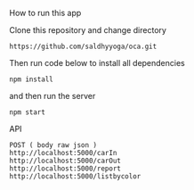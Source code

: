 How to run this app

Clone this repository and change directory
```
https://github.com/saldhyyoga/oca.git
```

Then run code below to install all dependencies
```
npm install
```

and then run the server
```
npm start
```

API
```
POST ( body raw json )
http://localhost:5000/carIn
http://localhost:5000/carOut
http://localhost:5000/report
http://localhost:5000/listbycolor
```


